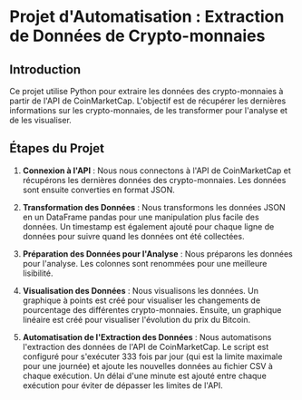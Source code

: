 # Projet d'Automatisation : Extraction de Données de Crypto-monnaies

## Introduction

Ce projet utilise Python pour extraire les données des crypto-monnaies à partir de l'API de CoinMarketCap. L'objectif est de récupérer les dernières informations sur les crypto-monnaies, de les transformer pour l'analyse et de les visualiser.

## Étapes du Projet

1. **Connexion à l'API** : Nous nous connectons à l'API de CoinMarketCap et récupérons les dernières données des crypto-monnaies. Les données sont ensuite converties en format JSON.

2. **Transformation des Données** : Nous transformons les données JSON en un DataFrame pandas pour une manipulation plus facile des données. Un timestamp est également ajouté pour chaque ligne de données pour suivre quand les données ont été collectées.

3. **Préparation des Données pour l'Analyse** : Nous préparons les données pour l'analyse. Les colonnes sont renommées pour une meilleure lisibilité.

4. **Visualisation des Données** : Nous visualisons les données. Un graphique à points est créé pour visualiser les changements de pourcentage des différentes crypto-monnaies. Ensuite, un graphique linéaire est créé pour visualiser l'évolution du prix du Bitcoin.

5. **Automatisation de l'Extraction des Données** : Nous automatisons l'extraction des données de l'API de CoinMarketCap. Le script est configuré pour s'exécuter 333 fois par jour (qui est la limite maximale pour une journée) et ajoute les nouvelles données au fichier CSV à chaque exécution. Un délai d'une minute est ajouté entre chaque exécution pour éviter de dépasser les limites de l'API.
